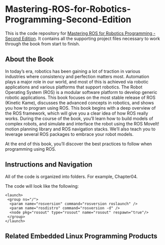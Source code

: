 # Mastering-ROS-for-Robotics-Programming-Second-Edition

This is the code repository for [Mastering ROS for Robotics Programming - Second Edition](https://www.packtpub.com/hardware-and-creative/mastering-ros-robotics-programming-second-edition?utm_source=github&utm_medium=repository&utm_content=9781788478953). It contains all the supporting project files necessary to work through the book from start to finish.

## About the Book
In today’s era, robotics has been gaining a lot of traction in various industries where consistency and perfection matters most. Automation plays a major role in our world, and most of this is achieved via robotic applications and various platforms that support robotics. The Robot Operating System (ROS) is a modular software platform to develop generic robotic applications. This book focuses on the most stable release of ROS (Kinetic Kame), discusses the advanced concepts in robotics, and shows you how to program using ROS.
This book begins with a deep overview of the ROS framework, which will give you a clear idea of how ROS really works. During the course of the book, you’ll learn how to build models of complex robots, and simulate and interface the robot using the ROS MoveIt! motion planning library and ROS navigation stacks. We’ll also teach you to leverage several ROS packages to embrace your robot models.

At the end of this book, you’ll discover the best practices to follow when programming using ROS.

## Instructions and Navigation

All of the code is organized into folders. For example, Chapter04.


The code will look like the following:
```
<launch> 
 <group ns="/"> 
  <param name="rosversion" command="rosversion roslaunch" /> 
  <param name="rosdistro" command="rosversion -d" /> 
  <node pkg="rosout" type="rosout" name="rosout" respawn="true"/> 
 </group> 
</launch>
```


## Related Embedded Linux Programming Products


